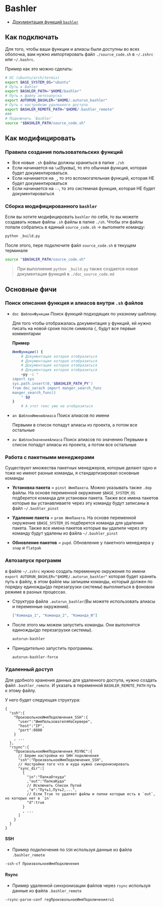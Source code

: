 # Bashler

- [Документация функций `bashler`](./doc_source_code.md#документация-функций-bashler)

## Как подключать

Для того, чтобы ваши функции и алиасы были доступны во всех оболочка, вам нужно импортировать файл `./source_code.sh` в `~/.zshrc` или `~/.bashrc`.

Пример как это можно сделать:

```bash
# ОС (ubuntu/arch/termix)
export BASE_SYSTEM_OS="ubuntu"
# Путь к Bahler
export BASHLER_PATH="$HOME/bashler"
# Путь к файлу автозапуска
export AUTORUN_BASHLER="$HOME/.autorun_bashler"
# Путь к настройкам удаленного доступа
export BASHLER_REMOTE_PATH="$HOME/.bashler_remote"
###
# Подключить `Bashler`
source "$BASHLER_PATH/source_code.sh"
```

## Как модифицировать

### Правила создания пользовательских функций

- Все новые `.sh` файлы должны храниться в папке `./sh`
- Если начинается на `\w`(буквы), то это обычная функция, которая будет документироваться.
- Если начинается на `_`, то это вспомогательная функций, которая НЕ будет документироваться
- Если начинается на `--`, то это системная функция, которая НЕ будет документироваться

### Сборка модифицированного `bashler`

Если вы хотите модифицировать `bashler` по себя, то вы можете создавать новые файлы `.sh` файлы в папке `./sh`.
Чтобы эти файлы попали собрались в единый `source_code.sh` -> выполните команду:

```bash
python _build.py  
```

После этого, пере подключите файл `source_code.sh` в текущем терминале

```bash
source "$BASHLER_PATH/source_code.sh"
```

> При выполнение `python _build.py` также создается новая документация функций в `./doc_source_code.md`

## Основные фичи

### Поиск описания функция и алиасов внутри `.sh` файлов

- `doc ШаблонФункции` Поиск функций подходящих по указному шаблону.

  Для того чтобы отображалась документация у функций, ей нужно писать на новой сроке после символа `{`, будут все первые комментарии

  **Пример**

  ```bash
  ИмяФункции() {
      # Документация которая отобразиться
      # Документация которая отобразиться
      # Документация которая отобразиться
      # Документация которая отобразиться
      ~py -c "
  import sys
  sys.path.insert(0,'$BASHLER_PATH_PY')
  from doc_serach import manger_search_func
  manger_search_func()
      " $@
  }
      # А этот текс уже не отобразиться
  ```

- `an ШаблонИмениАлиаса` Поиск алиасов по имени

  Первыми в список попадут алиасы из проекта, а потом все остальные

- `av ШаблонЗначенияАлиаса` Поиск алиасов по значению
  Первыми в список попадут алиасы из проекта, а потом все остальные

### Работа с пакетными менеджерами

Существуют множества пакетных менеджеров, которые делают одно и тоже но имеют разные команды, я стандартизировал основные команды

- **Установка пакета** = `pinst ИмяПакета`. Можно указывать также `.dep` файлы. На основе переменной окружение `$BASE_SYSTEM_OS` подберется команда для установки пакета. Также все имена пакетов которые вы устанавливаете через эту команду будут записаны в файл `~/.bashler_pinst`

- **Удаление пакета** = `prem ИмяПакета`. На основе переменной окружение `$BASE_SYSTEM_OS` подберется команда для удаления пакета. Также все имена пакетов которые вы удалили через эту команду будут удалены из файла `~/.bashler_pinst`

- **Обновление пакетов** = `pupd`. Обновление у пакетного менеджера у `snap` и `flatpak`

### Автозапуск программ

в файле `~/.zshrc` нужно создать переменную окружения по имени `export AUTORUN_BASHLER="$HOME/.autorun_bashler"` которая будет хранить путь к файлу, в этом файле мы запишем команды, который должен по порядку единожды(до перезагрузки системы) выполниться в фоновом режиме в разных процессах.

- Структура файла `.autorun_bashler`(Вы можете использовать алиасы и переменные окружения).

  ```json
  ["Команда_1", "Команда_2", "Команда_N"]
  ```

- После этого мы можем запустить команды. Они выполнятся единожды(до перезагрузки системы).

  ```bash
  autorun-bashler
  ```

- Принудительно запустить программы.

  ```bash
  autorun-bashler-force
  ```

### Удаленный доступ

Для удобного хранения данных для удаленного доступа, нужно создать файл `.bashler_remote`. И указать в переменной `BASHLER_REMOTE_PATH` путь к этому файлу.

У него будет следующая структура:

```jsonc
{
  "ssh":{
    "ПроизвольноеИмяПодключения_SSH":{
      "user":"ИмяПользователяНаСервере",
      "host":"IP", 
      "port":8080
    }
    , ...
  },
  "rsync":{
    "ПроизвольноеИмяПодключения_RSYNC":{
      // Берем настройки из SHH подключения
      "ssh":"ПроизвольноеИмяПодключения_SSH",
      // Настройки того что и куда нужно синхронизировать
      "sync_dir":[
        {
          "in":"ПапкаОткуда"
          ,"out":"ПапкаКуда"
          // Исключить Список Путей
          ,"e":"Путь1,Путь2,...",
          // Если True то удаляет файлы и папки которые есть в `out`, но которых нет в `in`
          "d":true
        }
        , ...
      ]
    }
  }
}
```

#### SSH

- Пример подключения по `SSH` используя данные из файла `.bashler_remote`

```bash
-ssh-cf ПроизвольноеИмяПодключения
```

#### Rsync

- Пример удаленной синхронизации файлов через `rsync` используя данные из файла `.bashler_remote`

```bash
-rsync-parse-conf regПроизвольноеИмяПодключенияru1 
```

